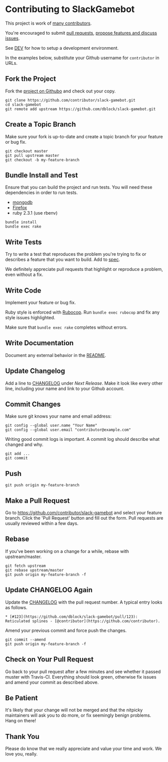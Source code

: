 # Contributing to SlackGamebot

This project is work of [many contributors](https://github.com/dblock/slack-gamebot/graphs/contributors).

You're encouraged to submit [pull requests](https://github.com/dblock/slack-gamebot/pulls), [propose features and discuss issues](https://github.com/dblock/slack-gamebot/issues).

See [DEV](DEV.md) for how to setup a development environment.

In the examples below, substitute your Github username for `contributor` in URLs.

## Fork the Project

Fork the [project on Githubo](https://github.com/dblock/slack-gamebot) and check out your copy.

```
git clone https://github.com/contributor/slack-gamebot.git
cd slack-gamebot
git remote add upstream https://github.com/dblock/slack-gamebot.git
```

## Create a Topic Branch

Make sure your fork is up-to-date and create a topic branch for your feature or bug fix.

```
git checkout master
git pull upstream master
git checkout -b my-feature-branch
```

## Bundle Install and Test

Ensure that you can build the project and run tests. You will need these dependencies in order to run tests.
- [mongodb](https://docs.mongodb.com/manual/installation/)
- [Firefox](https://www.mozilla.org/firefox/new/)
- ruby 2.3.1 (use rbenv)

```
bundle install
bundle exec rake
```

## Write Tests

Try to write a test that reproduces the problem you're trying to fix or describes a feature that you want to build.
Add to [spec](spec).

We definitely appreciate pull requests that highlight or reproduce a problem, even without a fix.

## Write Code

Implement your feature or bug fix.

Ruby style is enforced with [Rubocop](https://github.com/bbatsov/rubocop).
Run `bundle exec rubocop` and fix any style issues highlighted.

Make sure that `bundle exec rake` completes without errors.

## Write Documentation

Document any external behavior in the [README](README.md).

## Update Changelog

Add a line to [CHANGELOG](CHANGELOG.md) under *Next Release*.
Make it look like every other line, including your name and link to your Github account.

## Commit Changes

Make sure git knows your name and email address:

```
git config --global user.name "Your Name"
git config --global user.email "contributor@example.com"
```

Writing good commit logs is important. A commit log should describe what changed and why.

```
git add ...
git commit
```

## Push

```
git push origin my-feature-branch
```

## Make a Pull Request

Go to https://github.com/contributor/slack-gamebot and select your feature branch.
Click the 'Pull Request' button and fill out the form. Pull requests are usually reviewed within a few days.

## Rebase

If you've been working on a change for a while, rebase with upstream/master.

```
git fetch upstream
git rebase upstream/master
git push origin my-feature-branch -f
```

## Update CHANGELOG Again

Update the [CHANGELOG](CHANGELOG.md) with the pull request number. A typical entry looks as follows.

```
* [#123](https://github.com/dblock/slack-gamebot/pull/123): Reticulated splines - [@contributor](https://github.com/contributor).
```

Amend your previous commit and force push the changes.

```
git commit --amend
git push origin my-feature-branch -f
```

## Check on Your Pull Request

Go back to your pull request after a few minutes and see whether it passed muster with Travis-CI. Everything should look green, otherwise fix issues and amend your commit as described above.

## Be Patient

It's likely that your change will not be merged and that the nitpicky maintainers will ask you to do more, or fix seemingly benign problems. Hang on there!

## Thank You

Please do know that we really appreciate and value your time and work. We love you, really.

